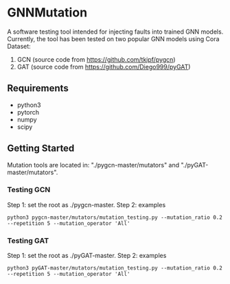 # GNNMutation

A software testing tool intended for injecting faults into trained GNN models. Currently, the tool has been tested on two popular GNN models using Cora Dataset:
1) GCN (source code from https://github.com/tkipf/pygcn)
2) GAT (source code from https://github.com/Diego999/pyGAT)


## Requirements 
* python3
* pytorch
* numpy
* scipy


## Getting Started

Mutation tools are located in: "./pygcn-master/mutators" and "./pyGAT-master/mutators".

### Testing GCN 
Step 1: set the root as ./pygcn-master.
Step 2: examples
```
python3 pygcn-master/mutators/mutation_testing.py --mutation_ratio 0.2 --repetition 5 --mutation_operator 'All'
```


### Testing GAT
Step 1: set the root as ./pyGAT-master.
Step 2: examples
```
python3 pyGAT-master/mutators/mutation_testing.py --mutation_ratio 0.2 --repetition 5 --mutation_operator 'All'
```




